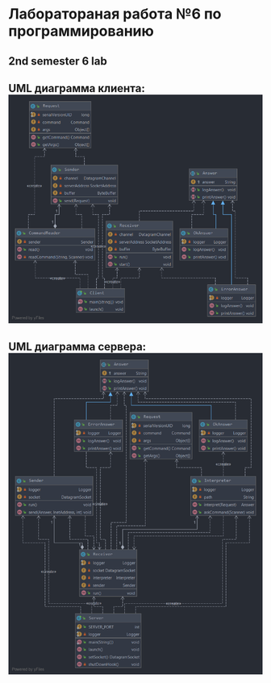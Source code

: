 # Лаборатораная работа №6 по программированию
## 2nd semester 6 lab
## UML диаграмма клиента: ![UML](/uml1.png)
## UML диаграмма сервера: ![UML](/uml2.png)
